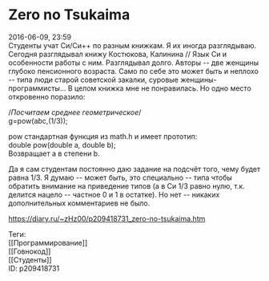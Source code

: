 Zero no Tsukaima
=================

   
 2016-06-09, 23:59   
  Студенты учат Си/Си++ по разным книжкам. Я их иногда разглядываю. Сегодня разглядывал книжу Костюкова, Калинина // Язык Си и особенности работы с ним. Разглядывал долго. Авторы -- две женщины глубоко пенсионного возраста. Само по себе это может быть и неплохо -- типа люди старой советской закалки, суровые женщины-программисты... В целом книжка мне не понравилась. Но одно место откровенно поразило:   
   
 /*Посчитаем среднее геометрическое*/   
 g=pow(a*b*c,(1/3));   
   
 pow стандартная функция из math.h и имеет прототип:   
 double pow(double a, double b);   
 Возвращает a в степени b.   
   
 Да я сам студентам постоянно даю задание на подсчёт того, чему будет равна 1/3. Я думаю -- может быть, это специально -- типа чтобы обратить внимание на приведение типов (а в Си 1/3 равно нулю, т.к. делится нацело -- частное 0 и 1 в остатке). Но нет -- никаких дополнительных комментариев не было.   
    
 <https://diary.ru/~zHz00/p209418731_zero-no-tsukaima.htm>   
   
 Теги:   
 [[Программирование]]   
 [[Говнокод]]   
 [[Студенты]]   
 ID: p209418731